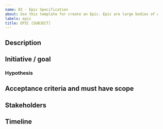 ```yaml
---
name: 02 - Epic Specification
about: Use this template for create an Epic. Epic are large bodies of work that can be broken down into a number of smaller tasks (called stories).
labels: epic
title: EPIC [SUBJECT]
---
```


## Description
<!--- Brief summary of what this Epic is, whether it's a larger project, goal, or user story. Describe the job to be done, which persona this Epic is mainly for, or if more multiple, break it down by user and job story. --->

## Initiative / goal
<!--- Describe how this Epic impacts an initiative the business is working on. 
Initiatives are collections of epics that drive toward a common goal.--->

### Hypothesis
<!--- What is your hypothesis on the success of this Epic? 
Describe how success will be measured and what leading indicators the team will have to know if success has been hit. --->

## Acceptance criteria and must have scope
 <!--- Define what is a must-have for launch and in-scope. 
 Keep this section fluid and dynamic until you lock-in priority during planning. --->

## Stakeholders
<!--- Describe who needs to be kept up-to-date about this Epic, included in discussions, or updated along the way. 
Stakeholders can be both in Product/Engineering, as well as other teams like Customer Success who might want to keep customers updated on the Epic project. --->

## Timeline
<!--- What's the timeline for this Epic, what resources are needed, and what might potentially block this from hitting the projected end date. --->
